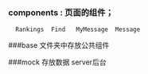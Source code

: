 ### components : 页面的组件；
```
  Rankings  Find   MyMessage  Message
```

###base 文件夹中存放公共组件


###mock   存放数据 server后台
